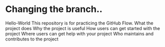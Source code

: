 # Changing the branch..

Hello-World
This repository is for practicing the GitHub Flow.
What the project does
Why the project is useful
How users can get started with the project
Where users can get help with your project
Who maintains and contributes to the project
